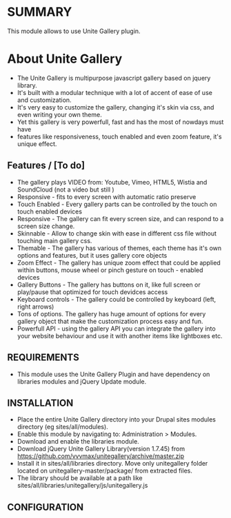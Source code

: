 # SUMMARY
This module allows to use Unite Gallery plugin.

# About Unite Gallery
- The Unite Gallery is multipurpose javascript gallery based on jquery library.
- It's built with a modular technique with a lot of accent of ease of use and customization.
- It's very easy to customize the gallery, changing it's skin via css, and even writing your own theme.
- Yet this gallery is very powerfull, fast and has the most of nowdays must have
- features like responsiveness, touch enabled and even zoom feature, it's unique effect.

## Features / [To do]
- The gallery plays VIDEO from: Youtube, Vimeo, HTML5, Wistia and SoundCloud (not a video but still )
- Responsive - fits to every screen with automatic ratio preserve
- Touch Enabled - Every gallery parts can be controlled by the touch on touch enabled devices
- Responsive - The gallery can fit every screen size, and can respond to a screen size change.
- Skinnable - Allow to change skin with ease in different css file without touching main gallery css.
- Themable - The gallery has various of themes, each theme has it's own options and features, but it uses gallery core objects
- Zoom Effect - The gallery has unique zoom effect that could be applied within buttons, mouse wheel or pinch gesture on touch - enabled devices
- Gallery Buttons - The gallery has buttons on it, like full screen or play/pause that optimized for touch devidces access
- Keyboard controls - The gallery could be controlled by keyboard (left, right arrows)
- Tons of options. The gallery has huge amount of options for every gallery object that make the customization process easy and fun.
- Powerfull API - using the gallery API you can integrate the gallery into your website behaviour and use it with another items like lightboxes etc.


## REQUIREMENTS
- This module uses the Unite Gallery Plugin and have dependency on libraries modules and jQuery Update module.

## INSTALLATION
- Place the entire Unite Gallery directory into your Drupal sites modules directory (eg sites/all/modules).
- Enable this module by navigating to: Administration > Modules.
- Download and enable the libraries module.
- Download jQuery Unite Gallery Library(version 1.7.45) from https://github.com/vvvmax/unitegallery/archive/master.zip
- Install it in sites/all/libraries directory. Move only unitegallery folder located on unitegallery-master/package/ from extracted files.
- The library should be available at a path like sites/all/libraries/unitegallery/js/unitegallery.js

## CONFIGURATION

